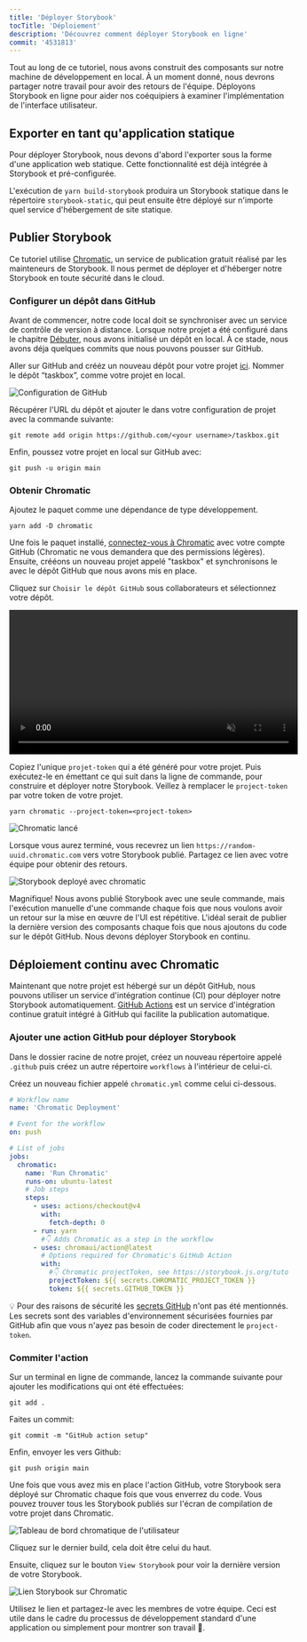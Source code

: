 ```yaml
---
title: 'Déployer Storybook'
tocTitle: 'Déploiement'
description: 'Découvrez comment déployer Storybook en ligne'
commit: '4531813'
---
```


Tout au long de ce tutoriel, nous avons construit des composants sur notre machine de développement en local. À un moment donné, nous devrons partager notre travail pour avoir des retours de l'équipe. Déployons Storybook en ligne pour aider nos coéquipiers à examiner l'implémentation de l'interface utilisateur.

## Exporter en tant qu'application statique

Pour déployer Storybook, nous devons d'abord l'exporter sous la forme d'une application web statique. Cette fonctionnalité est déjà intégrée à Storybook et pré-configurée.

L'exécution de `yarn build-storybook` produira un Storybook statique dans le répertoire `storybook-static`, qui peut ensuite être déployé sur n'importe quel service d'hébergement de site statique.

## Publier Storybook

Ce tutoriel utilise [Chromatic](https://www.chromatic.com/?utm_source=storybook_website&utm_medium=link&utm_campaign=storybook), un service de publication gratuit réalisé par les mainteneurs de Storybook. Il nous permet de déployer et d'héberger notre Storybook en toute sécurité dans le cloud.

### Configurer un dépôt dans GitHub

Avant de commencer, notre code local doit se synchroniser avec un service de contrôle de version à distance. Lorsque notre projet a été configuré dans le chapitre [Débuter](/intro-to-storybook/react/fr/get-started/), nous avons initialisé un dépôt en local. À ce stade, nous avons déja quelques commits que nous pouvons pousser sur GitHub.

Aller sur GitHub and crééz un nouveau dépôt pour votre projet [ici](https://github.com/new). Nommer le dépôt “taskbox”, comme votre projet en local.

![Configuration de GitHub](/intro-to-storybook/github-create-taskbox.png)

Récupérer l'URL du dépôt et ajouter le dans votre configuration de projet avec la commande suivante:

```shell
git remote add origin https://github.com/<your username>/taskbox.git
```

Enfin, poussez votre projet en local sur GitHub avec:

```shell
git push -u origin main
```

### Obtenir Chromatic

Ajoutez le paquet comme une dépendance de type développement.

```shell
yarn add -D chromatic
```

Une fois le paquet installé, [connectez-vous à Chromatic](https://www.chromatic.com/start/?utm_source=storybook_website&utm_medium=link&utm_campaign=storybook) avec votre compte GitHub (Chromatic ne vous demandera que des permissions légères). Ensuite, crééons un nouveau projet appelé "taskbox" et synchronisons le avec le dépôt GitHub que nous avons mis en place.

Cliquez sur `Choisir le dépôt GitHub` sous collaborateurs et sélectionnez votre dépôt.

<video autoPlay muted playsInline loop style="width:520px; margin: 0 auto;">
  <source
    src="/intro-to-storybook/chromatic-setup-learnstorybook.mp4"
    type="video/mp4"
  />
</video>

Copiez l'unique `projet-token` qui a été généré pour votre projet. Puis exécutez-le en émettant ce qui suit dans la ligne de commande, pour construire et déployer notre Storybook. Veillez à remplacer le `project-token` par votre token de votre projet.

```shell
yarn chromatic --project-token=<project-token>
```

![Chromatic lancé](/intro-to-storybook/chromatic-manual-storybook-console-log.png)

Lorsque vous aurez terminé, vous recevrez un lien `https://random-uuid.chromatic.com` vers votre Storybook publié. Partagez ce lien avec votre équipe pour obtenir des retours.

![Storybook deployé avec chromatic](/intro-to-storybook/chromatic-manual-storybook-deploy-6-4.png)

Magnifique! Nous avons publié Storybook avec une seule commande, mais l'exécution manuelle d'une commande chaque fois que nous voulons avoir un retour sur la mise en œuvre de l'UI est répétitive. L'idéal serait de publier la dernière version des composants chaque fois que nous ajoutons du code sur le dépôt GitHub. Nous devons déployer Storybook en continu.

## Déploiement continu avec Chromatic

Maintenant que notre projet est hébergé sur un dépôt GitHub, nous pouvons utiliser un service d'intégration continue (CI) pour déployer notre Storybook automatiquement. [GitHub Actions](https://github.com/features/actions) est un service d'intégration continue gratuit intégré à GitHub qui facilite la publication automatique.

### Ajouter une action GitHub pour déployer Storybook

Dans le dossier racine de notre projet, créez un nouveau répertoire appelé `.github` puis créez un autre répertoire `workflows` à l'intérieur de celui-ci.

Créez un nouveau fichier appelé `chromatic.yml` comme celui ci-dessous.

```yaml:title=.github/workflows/chromatic.yml
# Workflow name
name: 'Chromatic Deployment'

# Event for the workflow
on: push

# List of jobs
jobs:
  chromatic:
    name: 'Run Chromatic'
    runs-on: ubuntu-latest
    # Job steps
    steps:
      - uses: actions/checkout@v4
        with:
          fetch-depth: 0
      - run: yarn
        #👇 Adds Chromatic as a step in the workflow
      - uses: chromaui/action@latest
        # Options required for Chromatic's GitHub Action
        with:
          #👇 Chromatic projectToken, see https://storybook.js.org/tutorials/intro-to-storybook/react/fr/deploy/ to obtain it
          projectToken: ${{ secrets.CHROMATIC_PROJECT_TOKEN }}
          token: ${{ secrets.GITHUB_TOKEN }}
```

<div class="aside">

💡 Pour des raisons de sécurité les [secrets GitHub](https://docs.github.com/en/actions/security-guides/encrypted-secrets#creating-encrypted-secrets-for-a-repository) n'ont pas été mentionnés. Les secrets sont des variables d'environnement sécurisées fournies par GitHub afin que vous n'ayez pas besoin de coder directement le `project-token`.

</div>

### Commiter l'action

Sur un terminal en ligne de commande, lancez la commande suivante pour ajouter les modifications qui ont été effectuées:

```shell
git add .
```

Faites un commit:

```shell
git commit -m "GitHub action setup"
```

Enfin, envoyer les vers Github:

```shell
git push origin main
```

Une fois que vous avez mis en place l'action GitHub, votre Storybook sera déployé sur Chromatic chaque fois que vous enverrez du code. Vous pouvez trouver tous les Storybook publiés sur l'écran de compilation de votre projet dans Chromatic.

![Tableau de bord chromatique de l'utilisateur](/intro-to-storybook/chromatic-user-dashboard.png)

Cliquez sur le dernier build, cela doit être celui du haut.

Ensuite, cliquez sur le bouton `View Storybook` pour voir la dernière version de votre Storybook.

![Lien Storybook sur Chromatic](/intro-to-storybook/chromatic-build-storybook-link.png)

Utilisez le lien et partagez-le avec les membres de votre équipe. Ceci est utile dans le cadre du processus de développement standard d'une application ou simplement pour montrer son travail 💅.
